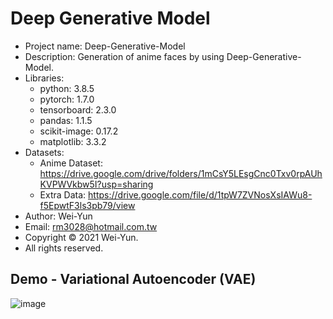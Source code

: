 # Deep Generative Model
* Project name: Deep-Generative-Model
* Description: Generation of anime faces by using Deep-Generative-Model.
* Libraries:
  * python: 3.8.5
  * pytorch: 1.7.0
  * tensorboard: 2.3.0
  * pandas: 1.1.5
  * scikit-image: 0.17.2
  * matplotlib: 3.3.2
* Datasets:
  * Anime Dataset: https://drive.google.com/drive/folders/1mCsY5LEsgCnc0Txv0rpAUhKVPWVkbw5I?usp=sharing
  * Extra Data: https://drive.google.com/file/d/1tpW7ZVNosXsIAWu8-f5EpwtF3ls3pb79/view
* Author: Wei-Yun
* Email: rm3028@hotmail.com.tw
* Copyright © 2021 Wei-Yun.
* All rights reserved.

## Demo - Variational Autoencoder (VAE)
![image](https://github.com/rm3028/Variational-Autoencoder/blob/master/results/result_210119_1246/model/Model_210119_145259.jpg)
